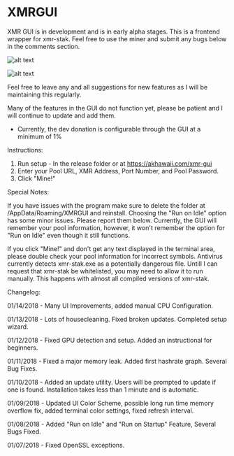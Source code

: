 # XMRGUI

XMR GUI is in development and is in early alpha stages. This is a frontend wrapper for xmr-stak. Feel free to use the miner and submit any bugs below in the comments section.

![alt text](https://akhawaii.com/wp-content/uploads/2018/01/screen.gif)

![alt text](https://akhawaii.com/wp-content/uploads/2018/01/screen1.png)



Feel free to leave any and all suggestions for new features as I will be maintaining this regularly. 

Many of the features in the GUI do not function yet, please be patient and I will continue to update and add them.

* Currently, the dev donation is configurable through the GUI at a minimum of 1%

Instructions:

1. Run setup - In the release folder or at https://akhawaii.com/xmr-gui
2. Enter your Pool URL, XMR Address, Port Number, and Pool Password. 
3. Click "Mine!"


Special Notes:

If you have issues with the program make sure to delete the folder at /AppData/Roaming/XMRGUI and reinstall.
Choosing the "Run on Idle" option has some minor issues. Please report them below. Currently, the GUI will remember your pool information, however, it won't remember the option for "Run on Idle" even though it still functions.


If you click "Mine!" and don't get any text displayed in the terminal area, please double check your pool information for incorrect symbols.
Antivirus currently detects xmr-stak.exe as a potentially dangerous file. Untill I can request that xmr-stak be whitelisted, you may need to allow it to run manually. This happens with almost all compiled versions of xmr-stak.


Changelog:

01/14/2018 - Many UI Improvements, added manual CPU Configuration.

01/13/2018 - Lots of housecleaning. Fixed broken updates. Completed setup wizard.

01/12/2018 - Fixed GPU detection and setup. Added an instructional for beginners.

01/11/2018 - Fixed a major memory leak. Added first hashrate graph. Several Bug Fixes.

01/10/2018 - Added an update utility. Users will be prompted to update if one is found. Installation takes less than 1 minute and is automatic.

01/09/2018 - Updated UI Color Scheme, possible long run time memory overflow fix, added terminal color settings, fixed refresh interval.

01/08/2018 - Added "Run on Idle" and "Run on Startup" Feature, Several Bugs Fixed. 

01/07/2018 - Fixed OpenSSL exceptions.
